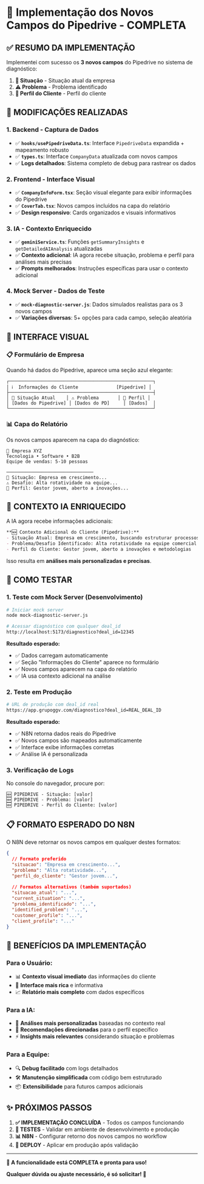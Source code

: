 # 🎯 Implementação dos Novos Campos do Pipedrive - COMPLETA

## ✅ **RESUMO DA IMPLEMENTAÇÃO**

Implementei com sucesso os **3 novos campos** do Pipedrive no sistema de diagnóstico:

1. **🎯 Situação** - Situação atual da empresa
2. **⚠️ Problema** - Problema identificado  
3. **👤 Perfil do Cliente** - Perfil do cliente

## 🔧 **MODIFICAÇÕES REALIZADAS**

### **1. Backend - Captura de Dados**
- ✅ **`hooks/usePipedriveData.ts`**: Interface `PipedriveData` expandida + mapeamento robusto
- ✅ **`types.ts`**: Interface `CompanyData` atualizada com novos campos
- ✅ **Logs detalhados**: Sistema completo de debug para rastrear os dados

### **2. Frontend - Interface Visual**
- ✅ **`CompanyInfoForm.tsx`**: Seção visual elegante para exibir informações do Pipedrive
- ✅ **`CoverTab.tsx`**: Novos campos incluídos na capa do relatório
- ✅ **Design responsivo**: Cards organizados e visuais informativos

### **3. IA - Contexto Enriquecido**
- ✅ **`geminiService.ts`**: Funções `getSummaryInsights` e `getDetailedAIAnalysis` atualizadas
- ✅ **Contexto adicional**: IA agora recebe situação, problema e perfil para análises mais precisas
- ✅ **Prompts melhorados**: Instruções específicas para usar o contexto adicional

### **4. Mock Server - Dados de Teste**
- ✅ **`mock-diagnostic-server.js`**: Dados simulados realistas para os 3 novos campos
- ✅ **Variações diversas**: 5+ opções para cada campo, seleção aleatória

## 🎨 **INTERFACE VISUAL**

### **📋 Formulário de Empresa**
Quando há dados do Pipedrive, aparece uma seção azul elegante:

```
┌─────────────────────────────────────────────────────┐
│ ℹ️  Informações do Cliente              [Pipedrive] │
├─────────────────────────────────────────────────────┤
│ 🎯 Situação Atual    │ ⚠️ Problema       │ 👤 Perfil │
│ [Dados do Pipedrive] │ [Dados do PD]     │ [Dados]  │
└─────────────────────────────────────────────────────┘
```

### **📊 Capa do Relatório**
Os novos campos aparecem na capa do diagnóstico:

```
🏢 Empresa XYZ
Tecnologia • Software • B2B
Equipe de vendas: 5-10 pessoas

────────────────────────────────
🎯 Situação: Empresa em crescimento...
⚠️ Desafio: Alta rotatividade na equipe...
👤 Perfil: Gestor jovem, aberto a inovações...
```

## 🧠 **CONTEXTO IA ENRIQUECIDO**

A IA agora recebe informações adicionais:

```markdown
**🆕 Contexto Adicional do Cliente (Pipedrive):**
- Situação Atual: Empresa em crescimento, buscando estruturar processos
- Problema/Desafio Identificado: Alta rotatividade na equipe comercial  
- Perfil do Cliente: Gestor jovem, aberto a inovações e metodologias
```

Isso resulta em **análises mais personalizadas e precisas**.

## 🧪 **COMO TESTAR**

### **1. Teste com Mock Server (Desenvolvimento)**

```bash
# Iniciar mock server
node mock-diagnostic-server.js

# Acessar diagnóstico com qualquer deal_id
http://localhost:5173/diagnostico?deal_id=12345
```

**Resultado esperado:**
- ✅ Dados carregam automaticamente
- ✅ Seção "Informações do Cliente" aparece no formulário
- ✅ Novos campos aparecem na capa do relatório
- ✅ IA usa contexto adicional na análise

### **2. Teste em Produção**

```bash
# URL de produção com deal_id real
https://app.grupoggv.com/diagnostico?deal_id=REAL_DEAL_ID
```

**Resultado esperado:**
- ✅ N8N retorna dados reais do Pipedrive
- ✅ Novos campos são mapeados automaticamente
- ✅ Interface exibe informações corretas
- ✅ Análise IA é personalizada

### **3. Verificação de Logs**

No console do navegador, procure por:

```
🆕 PIPEDRIVE - Situação: [valor]
🆕 PIPEDRIVE - Problema: [valor]  
🆕 PIPEDRIVE - Perfil do Cliente: [valor]
```

## 📋 **FORMATO ESPERADO DO N8N**

O N8N deve retornar os novos campos em qualquer destes formatos:

```json
{
  // Formato preferido
  "situacao": "Empresa em crescimento...",
  "problema": "Alta rotatividade...",
  "perfil_do_cliente": "Gestor jovem...",
  
  // Formatos alternativos (também suportados)
  "situacao_atual": "...",
  "current_situation": "...",
  "problema_identificado": "...",
  "identified_problem": "...",
  "customer_profile": "...",
  "client_profile": "..."
}
```

## 🎯 **BENEFÍCIOS DA IMPLEMENTAÇÃO**

### **Para o Usuário:**
- 📊 **Contexto visual imediato** das informações do cliente
- 🎨 **Interface mais rica** e informativa
- 📈 **Relatório mais completo** com dados específicos

### **Para a IA:**
- 🧠 **Análises mais personalizadas** baseadas no contexto real
- 🎯 **Recomendações direcionadas** para o perfil específico
- ⚡ **Insights mais relevantes** considerando situação e problemas

### **Para a Equipe:**
- 🔍 **Debug facilitado** com logs detalhados
- 🛠️ **Manutenção simplificada** com código bem estruturado
- 📦 **Extensibilidade** para futuros campos adicionais

## ✨ **PRÓXIMOS PASSOS**

1. **✅ IMPLEMENTAÇÃO CONCLUÍDA** - Todos os campos funcionando
2. **🧪 TESTES** - Validar em ambiente de desenvolvimento e produção
3. **📊 N8N** - Configurar retorno dos novos campos no workflow
4. **🚀 DEPLOY** - Aplicar em produção após validação

---

**🎉 A funcionalidade está COMPLETA e pronta para uso!**

**Qualquer dúvida ou ajuste necessário, é só solicitar! 🚀**
